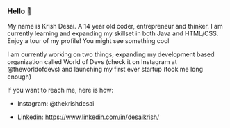 ### Hello 👋

My name is Krish Desai. A 14 year old coder, entrepreneur and thinker. I am currently learning and expanding my skillset in both Java and HTML/CSS. Enjoy a tour of my profile! You might see something cool 

I am currently working on two things; expanding my development based organization called World of Devs (check it on Instagram at @theworldofdevs) and launching my first ever startup (took me long enough)

If you want to reach me, here is how:
- Instagram: @thekrishdesai

- Linkedin: https://www.linkedin.com/in/desaikrish/




<!--
**KrishDesai/KrishDesai** is a ✨ _special_ ✨ repository because its `README.md` (this file) appears on your GitHub profile.

Here are some ideas to get you started:

- 🔭 I’m currently working on ...
- 🌱 I’m currently learning ...
- 👯 I’m looking to collaborate on ...
- 🤔 I’m looking for help with ...
- 💬 Ask me about ...
- 📫 How to reach me: ...
- 😄 Pronouns: ...
- ⚡ Fun fact: ...
-->
